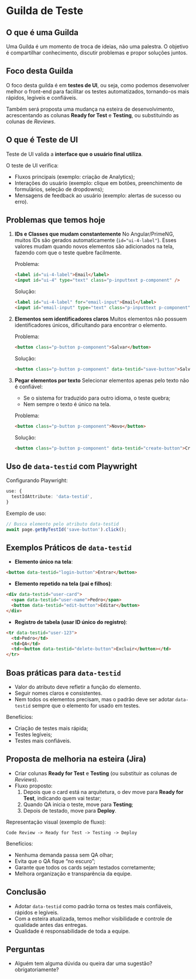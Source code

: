 
# Guilda de Teste

## O que é uma Guilda
Uma Guilda é um momento de troca de ideias, não uma palestra.
O objetivo é compartilhar conhecimento, discutir problemas e propor soluções juntos.

## Foco desta Guilda
O foco desta guilda é em **testes de UI**, ou seja, como podemos desenvolver melhor o front-end para facilitar os testes automatizados, tornando-os mais rápidos, legíveis e confiáveis.

Também será proposta uma mudança na esteira de desenvolvimento, acrescentando as colunas **Ready for Test** e **Testing**, ou substituindo as colunas de *Reviews*.

## O que é Teste de UI
Teste de UI valida a **interface que o usuário final utiliza**.

O teste de UI verifica:
- Fluxos principais (exemplo: criação de Analytics);
- Interações do usuário (exemplo: clique em botões, preenchimento de formulários, seleção de dropdowns);
- Mensagens de feedback ao usuário (exemplo: alertas de sucesso ou erro).

## Problemas que temos hoje
1. **IDs e Classes que mudam constantemente**
   No Angular/PrimeNG, muitos IDs são gerados automaticamente (`id="ui-4-label"`). Esses valores mudam quando novos elementos são adicionados na tela, fazendo com que o teste quebre facilmente.

   Problema:
   ```html
   <label id="ui-4-label">Email</label>
   <input id="ui-4" type="text" class="p-inputtext p-component" />
   ```

   Solução:
   ```html
   <label id="ui-4-label" for="email-input">Email</label>
   <input id="email-input" type="text" class="p-inputtext p-component" data-testid="email-input" />
   ```

2. **Elementos sem identificadores claros**
   Muitos elementos não possuem identificadores únicos, dificultando para encontrar o elemento.

   Problema:
   ```html
   <button class="p-button p-component">Salvar</button>
   ```

   Solução:
   ```html
   <button class="p-button p-component" data-testid="save-button">Salvar</button>
   ```

3. **Pegar elementos por texto**
   Selecionar elementos apenas pelo texto não é confiável:
   - Se o sistema for traduzido para outro idioma, o teste quebra;
   - Nem sempre o texto é único na tela.

   Problema:
   ```html
   <button class="p-button p-component">Novo</button>
   ```

   Solução:
   ```html
   <button class="p-button p-component" data-testid="create-button">Criar</button>
   ```

## Uso de `data-testid` com Playwright
Configurando Playwright:
```ts
use: {
  testIdAttribute: 'data-testid',
}
```
Exemplo de uso:
```ts
// Busca elemento pelo atributo data-testid
await page.getByTestId('save-button').click();
```

## Exemplos Práticos de `data-testid`
- **Elemento único na tela**:
```html
<button data-testid="login-button">Entrar</button>
```
- **Elemento repetido na tela (pai e filhos)**:
```html
<div data-testid="user-card">
  <span data-testid="user-name">Pedro</span>
  <button data-testid="edit-button">Editar</button>
</div>
```
- **Registro de tabela (usar ID único do registro)**:
```html
<tr data-testid="user-123">
  <td>Pedro</td>
  <td>QA</td>
  <td><button data-testid="delete-button">Excluir</button></td>
</tr>
```

## Boas práticas para `data-testid`
- Valor do atributo deve refletir a função do elemento.
- Seguir nomes claros e consistentes.
- Nem todos os elementos precisam, mas o padrão deve ser adotar `data-testid` sempre que o elemento for usado em testes.

Benefícios:
- Criação de testes mais rápida;
- Testes legíveis;
- Testes mais confiáveis.

## Proposta de melhoria na esteira (Jira)
- Criar colunas **Ready for Test** e **Testing** (ou substituir as colunas de *Reviews*).
- Fluxo proposto:
  1. Depois que o card está na arquitetura, o dev move para **Ready for Test**, indicando quem vai testar;
  2. Quando QA inicia o teste, move para **Testing**;
  3. Depois de testado, move para **Deploy**.

Representação visual (exemplo de fluxo):
```
Code Review -> Ready for Test -> Testing -> Deploy
```

Benefícios:
- Nenhuma demanda passa sem QA olhar;
- Evita que o QA fique “no escuro”;
- Garante que todos os cards sejam testados corretamente;
- Melhora organização e transparência da equipe.

## Conclusão
- Adotar `data-testid` como padrão torna os testes mais confiáveis, rápidos e legíveis.
- Com a esteira atualizada, temos melhor visibilidade e controle de qualidade antes das entregas.
- Qualidade é responsabilidade de toda a equipe.

## Perguntas
-  Alguém tem alguma dúvida ou queira dar uma sugestão?obrigatoriamente?
